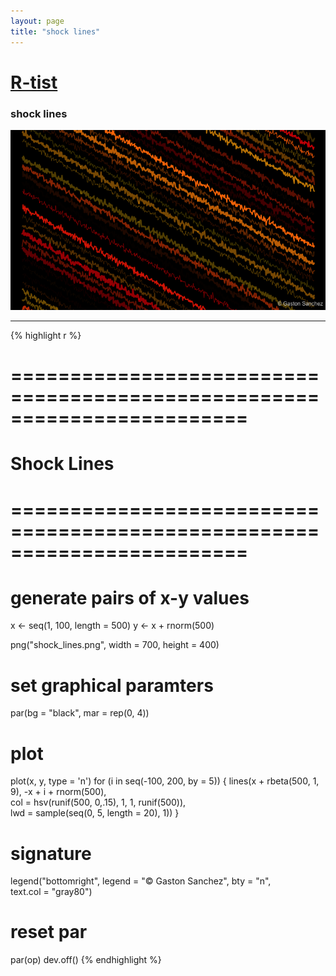 ```yaml
---
layout: page
title: "shock lines"
---
```


# [R-tist](/Rtist) 

### shock lines 

![](/images/shock_lines.png) 

-----

{% highlight r %} 
# ======================================================================== 
# Shock Lines 
# ======================================================================== 
# generate pairs of x-y values 
x <- seq(1, 100, length = 500) 
y <- x + rnorm(500) 
 
 
png("shock_lines.png", width = 700, height = 400) 
# set graphical paramters 
par(bg = "black", mar = rep(0, 4)) 
# plot 
plot(x, y, type = 'n') 
for (i in seq(-100, 200, by = 5)) 
{ 
  lines(x + rbeta(500, 1, 9), -x + i + rnorm(500),  
        col = hsv(runif(500, 0,.15), 1, 1, runif(500)),  
        lwd = sample(seq(0, 5, length = 20), 1)) 
} 
# signature 
legend("bottomright", legend = "© Gaston Sanchez", bty = "n",  
       text.col = "gray80") 
# reset par 
par(op) 
dev.off() 
{% endhighlight %} 
